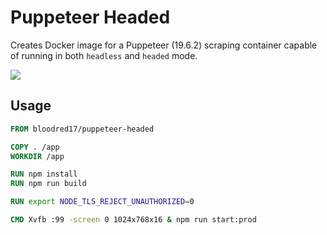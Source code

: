 # Puppeteer Headed

Creates Docker image for a Puppeteer (19.6.2) scraping container capable of running in both `headless` and `headed` mode.

[<img src="https://img.shields.io/badge/dockerhub-images-important.svg?logo=Docker">](<[LINK](https://hub.docker.com/repository/docker/bloodred17/puppeteer-headed/general)>)

## Usage

```Dockerfile
FROM bloodred17/puppeteer-headed

COPY . /app
WORKDIR /app

RUN npm install
RUN npm run build

RUN export NODE_TLS_REJECT_UNAUTHORIZED=0

CMD Xvfb :99 -screen 0 1024x768x16 & npm run start:prod

```
